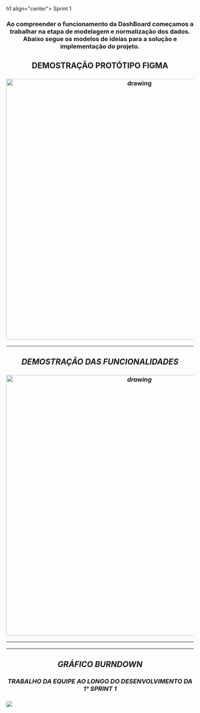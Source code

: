 h1 align="center">  Sprint 1 </h1>
  
   <h3 align="center"> Ao compreender o funcionamento da DashBoard começamos a trabalhar na etapa de modelagem e normalização dos dados.
    Abaixo segue os modelos de ideias para a solução e implementação do projeto. 
   </h3>
  
  
   
   <h2 align = "center"> DEMOSTRAÇÃO PROTÓTIPO FIGMA </h2>

   <h3 align = "center">  <img src="https://i.imgur.com/Sq6goG9.gif"   alt="drawing" width =700 </h3>

  

   <p align "center">

   <p align "center">

   <hr>

   <h5 align = "center">
    <div>


   <p align ="center">

  
   <h2 align = "center"> DEMOSTRAÇÃO DAS FUNCIONALIDADES </h2>

   <h3 align = "center">  <img src="https://user-images.githubusercontent.com/73767256/112738788-f53e9700-8f44-11eb-88e2-5b706c95904f.gif"   alt="drawing" width =700 </h3>


   <p align "center">

   <hr>

   <p align ="center">

   <p align "center">

   <hr>

   <p align ="center">


   <h5 align = "center">


   <h2 align = "center"> GRÁFICO BURNDOWN </h2>
   <h3 align = "center"> TRABALHO DA EQUIPE AO LONGO DO DESENVOLVIMENTO DA 1° SPRINT 1 </h3>
  </h5>
    
   ![](https://i.imgur.com/w0K761e.png)
   <p align "center">

   



   
   
   



  

